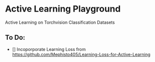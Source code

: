 # Active Learning Playground
Active Learning on Torchvision Classification Datasets

## To Do: 
- [] Incoporporate Learning Loss from https://github.com/Mephisto405/Learning-Loss-for-Active-Learning 